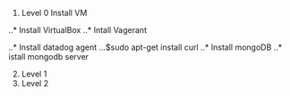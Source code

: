 1. Level 0 Install VM

..* Install VirtualBox
..* Intall Vagerant

..* Install datadog agent
...$sudo apt-get install curl
..* Install mongoDB
..* istall mongodb server 
 


2. Level 1
3. Level 2